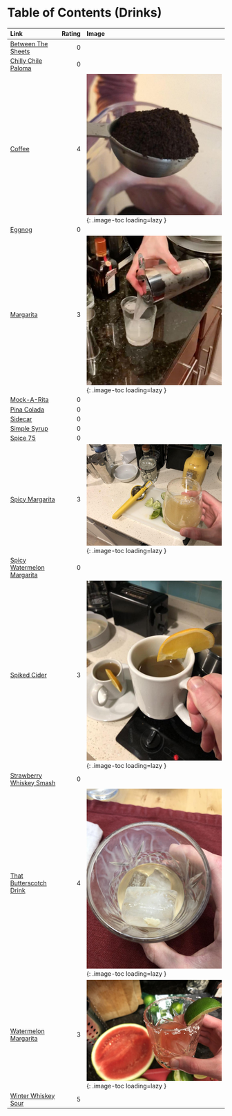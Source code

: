 # Table of Contents (Drinks)

| Link                                                          | Rating | Image                                                                                       |
|:--------------------------------------------------------------|-------:|:--------------------------------------------------------------------------------------------|
| [Between The Sheets](./between_the_sheets.md)                 | 0      | <!-- TODO: Capture image -->                                                                |
| [Chilly Chile Paloma](./chilly_chile_paloma.md)               | 0      | <!-- TODO: Capture image -->                                                                |
| [Coffee](./coffee.md)                                         | 4      | ![coffee.jpeg](./coffee.jpeg){: .image-toc loading=lazy }                                   |
| [Eggnog](./eggnog.md)                                         | 0      | <!-- TODO: Capture image -->                                                                |
| [Margarita](./margarita.md)                                   | 3      | ![margarita.jpg](./margarita.jpg){: .image-toc loading=lazy }                               |
| [Mock-A-Rita](./mock-a-rita.md)                               | 0      | <!-- TODO: Capture image -->                                                                |
| [Pina Colada](./pina_colada.md)                               | 0      | <!-- TODO: Capture image -->                                                                |
| [Sidecar](./sidecar.md)                                       | 0      | <!-- TODO: Capture image -->                                                                |
| [Simple Syrup](./simple_syrup.md)                             | 0      | <!-- TODO: Capture image -->                                                                |
| [Spice 75](./spice_75.md)                                     | 0      | <!-- TODO: Capture image -->                                                                |
| [Spicy Margarita](./spicy_margarita.md)                       | 3      | ![spicy_margarita.jpg](./spicy_margarita.jpg){: .image-toc loading=lazy }                   |
| [Spicy Watermelon Margarita](./spicy_watermelon_margarita.md) | 0      | <!-- TODO: Capture image -->                                                                |
| [Spiked Cider](./spiked_cider.md)                             | 3      | ![spiked_cider.jpeg](./spiked_cider.jpeg){: .image-toc loading=lazy }                       |
| [Strawberry Whiskey Smash](./strawberry_whiskey_smash.md)     | 0      | <!-- TODO: Capture image -->                                                                |
| [That Butterscotch Drink](./that_butterscotch_drink.md)       | 4      | ![that_butterscotch_drink.jpeg](./that_butterscotch_drink.jpeg){: .image-toc loading=lazy } |
| [Watermelon Margarita](./watermelon_margarita.md)             | 3      | ![watermelon_margarita.jpg](./watermelon_margarita.jpg){: .image-toc loading=lazy }         |
| [Winter Whiskey Sour](./winter_whiskey_sour.md)               | 5      | <!-- TODO: Capture image -->                                                                |
